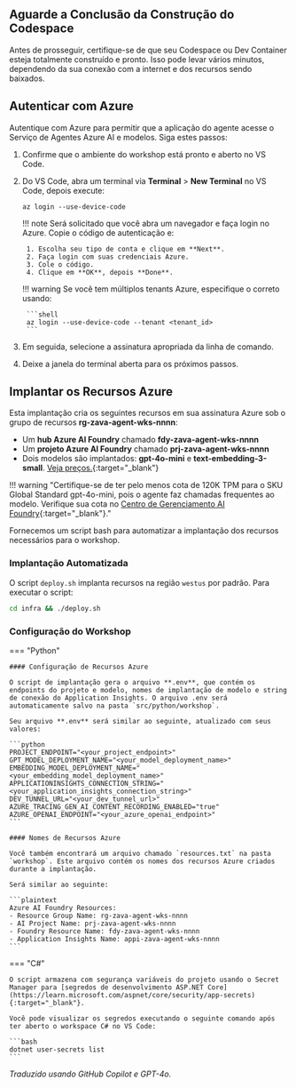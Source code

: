 ## Aguarde a Conclusão da Construção do Codespace

Antes de prosseguir, certifique-se de que seu Codespace ou Dev Container esteja totalmente construído e pronto. Isso pode levar vários minutos, dependendo da sua conexão com a internet e dos recursos sendo baixados.

## Autenticar com Azure

Autentique com Azure para permitir que a aplicação do agente acesse o Serviço de Agentes Azure AI e modelos. Siga estes passos:

1. Confirme que o ambiente do workshop está pronto e aberto no VS Code.
2. Do VS Code, abra um terminal via **Terminal** > **New Terminal** no VS Code, depois execute:

    ```shell
    az login --use-device-code
    ```

    !!! note
        Será solicitado que você abra um navegador e faça login no Azure. Copie o código de autenticação e:

        1. Escolha seu tipo de conta e clique em **Next**.
        2. Faça login com suas credenciais Azure.
        3. Cole o código.
        4. Clique em **OK**, depois **Done**.

    !!! warning
        Se você tem múltiplos tenants Azure, especifique o correto usando:

        ```shell
        az login --use-device-code --tenant <tenant_id>
        ```

3. Em seguida, selecione a assinatura apropriada da linha de comando.
4. Deixe a janela do terminal aberta para os próximos passos.

## Implantar os Recursos Azure

Esta implantação cria os seguintes recursos em sua assinatura Azure sob o grupo de recursos **rg-zava-agent-wks-nnnn**:

- Um **hub Azure AI Foundry** chamado **fdy-zava-agent-wks-nnnn**
- Um **projeto Azure AI Foundry** chamado **prj-zava-agent-wks-nnnn**
- Dois modelos são implantados: **gpt-4o-mini** e **text-embedding-3-small**. [Veja preços.](https://azure.microsoft.com/pricing/details/cognitive-services/openai-service/){:target="_blank"}

!!! warning "Certifique-se de ter pelo menos cota de 120K TPM para o SKU Global Standard gpt-4o-mini, pois o agente faz chamadas frequentes ao modelo. Verifique sua cota no [Centro de Gerenciamento AI Foundry](https://ai.azure.com/managementCenter/quota){:target="_blank"}."

Fornecemos um script bash para automatizar a implantação dos recursos necessários para o workshop.

### Implantação Automatizada

O script `deploy.sh` implanta recursos na região `westus` por padrão. Para executar o script:

```bash
cd infra && ./deploy.sh
```

<!-- !!! note "No Windows, execute `deploy.ps1` em vez de `deploy.sh`" -->

### Configuração do Workshop

=== "Python"

    #### Configuração de Recursos Azure

    O script de implantação gera o arquivo **.env**, que contém os endpoints do projeto e modelo, nomes de implantação de modelo e string de conexão do Application Insights. O arquivo .env será automaticamente salvo na pasta `src/python/workshop`. 
    
    Seu arquivo **.env** será similar ao seguinte, atualizado com seus valores:

    ```python
    PROJECT_ENDPOINT="<your_project_endpoint>"
    GPT_MODEL_DEPLOYMENT_NAME="<your_model_deployment_name>"
    EMBEDDING_MODEL_DEPLOYMENT_NAME="<your_embedding_model_deployment_name>"
    APPLICATIONINSIGHTS_CONNECTION_STRING="<your_application_insights_connection_string>"
    DEV_TUNNEL_URL="<your_dev_tunnel_url>"
    AZURE_TRACING_GEN_AI_CONTENT_RECORDING_ENABLED="true"
    AZURE_OPENAI_ENDPOINT="<your_azure_openai_endpoint>"
    ```

    #### Nomes de Recursos Azure

    Você também encontrará um arquivo chamado `resources.txt` na pasta `workshop`. Este arquivo contém os nomes dos recursos Azure criados durante a implantação. 

    Será similar ao seguinte:

    ```plaintext
    Azure AI Foundry Resources:
    - Resource Group Name: rg-zava-agent-wks-nnnn
    - AI Project Name: prj-zava-agent-wks-nnnn
    - Foundry Resource Name: fdy-zava-agent-wks-nnnn
    - Application Insights Name: appi-zava-agent-wks-nnnn
    ```


=== "C#"

    O script armazena com segurança variáveis do projeto usando o Secret Manager para [segredos de desenvolvimento ASP.NET Core](https://learn.microsoft.com/aspnet/core/security/app-secrets){:target="_blank"}.

    Você pode visualizar os segredos executando o seguinte comando após ter aberto o workspace C# no VS Code:

    ```bash
    dotnet user-secrets list
    ```

*Traduzido usando GitHub Copilot e GPT-4o.*

